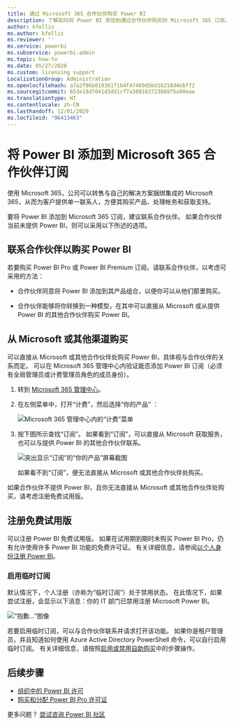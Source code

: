 ```yaml
---
title: 通过 Microsoft 365 合作伙伴购买 Power BI
description: 了解如何将 Power BI 添加到通过合作伙伴购买的 Microsoft 365 订阅。 联合模型是 Microsoft 365 使用的购买模型。
author: kfollis
ms.author: kfollis
ms.reviewer: ''
ms.service: powerbi
ms.subservice: powerbi-admin
ms.topic: how-to
ms.date: 05/27/2020
ms.custom: licensing support
LocalizationGroup: Administration
ms.openlocfilehash: a7a2f06b019361f164f47469d5bd16218d4ebff2
ms.sourcegitcommit: 653e18d7041d3dd1cf7a38010372366975a98eae
ms.translationtype: HT
ms.contentlocale: zh-CN
ms.lasthandoff: 12/01/2020
ms.locfileid: "96413463"
---
```

# <a name="add-power-bi-to-a-microsoft-365-partner-subscription"></a>将 Power BI 添加到 Microsoft 365 合作伙伴订阅

使用 Microsoft 365，公司可以转售与自己的解决方案捆绑集成的 Microsoft 365，从而为客户提供单一联系人，方便其购买产品、处理帐务和获取支持。

要将 Power BI 添加到 Microsoft 365 订阅，建议联系合作伙伴。 如果合作伙伴当前未提供 Power BI，则可以采用以下所述的选项。

## <a name="work-with-your-partner-to-purchase-power-bi"></a>联系合作伙伴以购买 Power BI

若要购买 Power BI Pro 或 Power BI Premium 订阅，请联系合作伙伴，以考虑可采用的方法：

* 合作伙伴同意将 Power BI 添加到其产品组合，以便你可以从他们那里购买。

* 合作伙伴能够将你转换到一种模型，在其中可以直接从 Microsoft 或从提供 Power BI 的其他合作伙伴购买 Power BI。

## <a name="purchase-from-microsoft-or-another-channel"></a>从 Microsoft 或其他渠道购买

可以直接从 Microsoft 或其他合作伙伴处购买 Power BI，具体视与合作伙伴的关系而定。 可以在 Microsoft 365 管理中心内验证能否添加 Power BI 订阅（必须有全局管理员或计费管理员角色的成员身份）。

1. 转到 [MIcrosoft 365 管理中心](https://admin.microsoft.com/AdminPortal/Home#/homepage)。

1. 在左侧菜单中，打开“计费”，然后选择“你的产品” ：

   ![Microsoft 365 管理中心内的“计费”菜单](media/service-admin-syndication-partner/365-my-products.png)

 1. 按下图所示查找“订阅”。 如果看到“订阅”，可以直接从 Microsoft 获取服务，也可以与提供 Power BI 的其他合作伙伴联系。

    ![突出显示“订阅”的“你的产品”屏幕截图](media\service-admin-syndication-partner\365-subscriptions.png)

    如果看不到“订阅”，便无法直接从 Microsoft 或其他合作伙伴处购买。

如果合作伙伴不提供 Power BI，且你无法直接从 Microsoft 或其他合作伙伴处购买，请考虑注册免费试用版。

## <a name="sign-up-for-a-free-trial"></a>注册免费试用版

可以注册 Power BI 免费试用版。 如果在试用期到期时未购买 Power BI Pro，仍有允许使用许多 Power BI 功能的免费许可证。 有关详细信息，请参阅[以个人身份注册 Power BI](../fundamentals/service-self-service-signup-for-power-bi.md)。

### <a name="enable-ad-hoc-subscriptions"></a>启用临时订阅

默认情况下，个人注册（亦称为“临时订阅”）处于禁用状态。 在此情况下，如果尝试注册，会显示以下消息：你的 IT 部门已禁用注册 Microsoft Power BI。

![“抱歉...”图像](media/service-admin-syndication-partner/sorry.png)

若要启用临时订阅，可以与合作伙伴联系并请求打开该功能。 如果你是租户管理员，并且知道如何使用 Azure Active Directory PowerShell 命令，可以自行启用临时订阅。 有关详细信息，请按照[启用或禁用自助购买](service-admin-disable-self-service.md)中的步骤操作。

## <a name="next-steps"></a>后续步骤

* [组织中的 Power BI 许可](service-admin-licensing-organization.md)
* [购买和分配 Power BI Pro 许可证](service-admin-purchasing-power-bi-pro.md)

更多问题？ [尝试咨询 Power BI 社区](https://community.powerbi.com/)